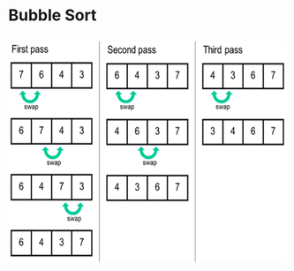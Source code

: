 # Bubble Sort

<h2 align="center"> <img src="https://github.com/OsemaFadhel/Algorithms/blob/main/sorting/Bubble%20Sort/bubble_sort.png" width="700" height="400" /> </h2>
